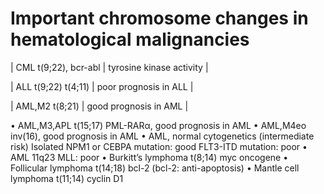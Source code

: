 # Important chromosome changes in hematological malignancies
| CML t(9;22), bcr-abl | tyrosine kinase activity |

| ALL t(9;22) t(4;11) | poor prognosis in ALL |

| AML,M2 t(8;21) | good prognosis in AML |

• AML,M3,APL t(15;17) PML-RARα, good prognosis in AML
• AML,M4eo inv(16), good prognosis in AML
• AML, normal cytogenetics (intermediate risk)
Isolated NPM1 or CEBPA mutation: good
FLT3-ITD mutation: poor
• AML 11q23 MLL: poor
• Burkitt’s lymphoma t(8;14) myc oncogene
• Follicular lymphoma t(14;18) bcl-2 (bcl-2: anti-apoptosis)
• Mantle cell lymphoma t(11;14) cyclin D1
